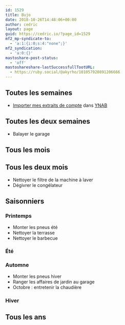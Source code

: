 ```yaml
---
id: 1529
title: Bujo
date: 2018-10-26T14:48:06+00:00
author: cedric
layout: page
guid: https://cedric.io/?page_id=1529
mf2_mp-syndicate-to:
  - 'a:1:{i:0;s:4:"none";}'
mf2_syndication:
  - 'a:0:{}'
mastoshare-post-status:
  - 'off'
mastoshareshare-lastSuccessfullTootURL:
  - https://ruby.social/@akyrho/101057920891206666
---
```

## Toutes les semaines

  * [Importer mes extraits de compte](https://cedric.io/2018/11/02/i-need-a-budget-using-ynab-with-belgian-bank-accounts/) dans [YNAB](https://app.youneedabudget.com/)

## Toutes les deux semaines

  * Balayer le garage

## Tous les mois

## Tous les deux mois

  * Nettoyer le filtre de la machine à laver
  * Dégivrer le congélateur

## Saisonniers

### Printemps

  * Monter les pneus été
  * Nettoyer la terrasse
  * Nettoyer le barbecue

### Été

### Automne

  * Monter les pneus hiver
  * Ranger les affaires de jardin au garage
  * Octobre : entretenir la chaudière

### Hiver

## Tous les ans